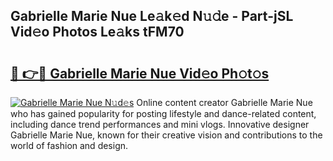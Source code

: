 ## Gabrielle Marie Nue Le𝚊k𝚎d N𝚞𝚍e - Part-jSL Vid𝚎o Photos Le𝚊ks tFM70

# <h2><a href="http://fbases.evod.top/?m=Gabrielle+Marie+Nue">🔗 👉🔴 Gabrielle Marie Nue Vid𝚎o Ph𝚘t𝚘s</a></h2>

[![Gabrielle Marie Nue N𝚞d𝚎s](https://i.imgur.com/8V9OHl7.gif)](http://fbases.evod.top/?m=Gabrielle+Marie+Nue)
Online content creator Gabrielle Marie Nue who has gained popularity for posting lifestyle and dance-related content, including dance trend performances and mini vlogs. Innovative designer Gabrielle Marie Nue, known for their creative vision and contributions to the world of fashion and design. 
